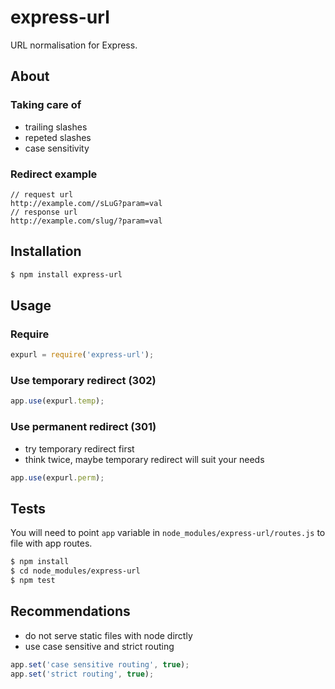 # express-url
URL normalisation for Express.

## About
### Taking care of
* trailing slashes
* repeted slashes
* case sensitivity

### Redirect example
```
// request url
http://example.com//sLuG?param=val
// response url
http://example.com/slug/?param=val 
```

## Installation
```sh
$ npm install express-url
```

## Usage
### Require
```js
expurl = require('express-url');
```

### Use temporary redirect (302)
```js
app.use(expurl.temp);
```

### Use permanent redirect (301)
* try temporary redirect first
* think twice, maybe temporary redirect will suit your needs

```js
app.use(expurl.perm);
```

## Tests
You will need to point ```app``` variable in ```node_modules/express-url/routes.js``` to file with app routes.

```sh
$ npm install
$ cd node_modules/express-url
$ npm test
```

## Recommendations
* do not serve static files with node dirctly
* use case sensitive and strict routing

```js
app.set('case sensitive routing', true);
app.set('strict routing', true);
```